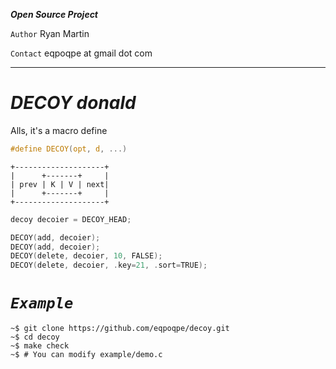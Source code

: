 ***Open Source Project***

[]()

`Author` Ryan Martin

`Contact` eqpoqpe at gmail dot com
<hr>

# ***DECOY donald***
Alls, it's a macro define

```c
#define DECOY(opt, d, ...)
```
```
+--------------------+
|      +-------+     |
| prev | K | V | next|
|      +-------+     |
+--------------------+
```
```c
decoy decoier = DECOY_HEAD;

DECOY(add, decoier);
DECOY(add, decoier);
DECOY(delete, decoier, 10, FALSE);
DECOY(delete, decoier, .key=21, .sort=TRUE);
```

# *`Example`*
```
~$ git clone https://github.com/eqpoqpe/decoy.git
~$ cd decoy
~$ make check
~$ # You can modify example/demo.c
```
